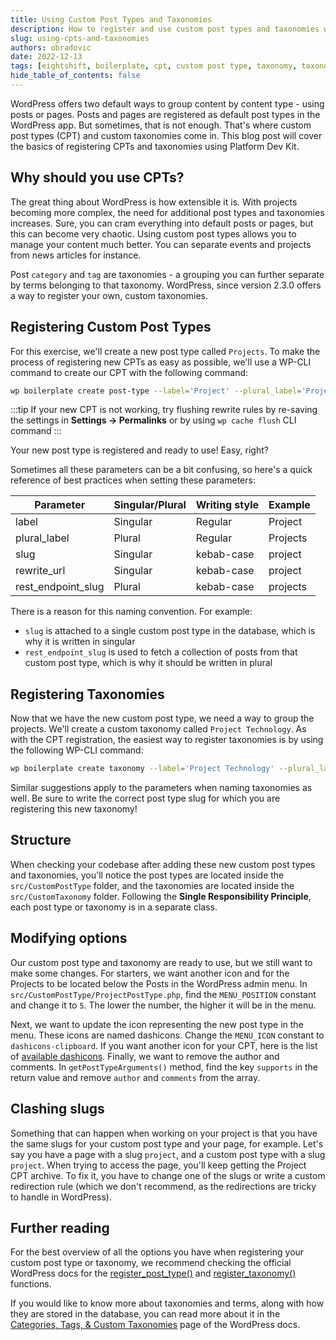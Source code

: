```yaml
---
title: Using Custom Post Types and Taxonomies
description: How to register and use custom post types and taxonomies with Platform Dev Kit
slug: using-cpts-and-taxonomies
authors: obradovic
date: 2022-12-13
tags: [eightshift, boilerplate, cpt, custom post type, taxonomy, taxonomies, terms]
hide_table_of_contents: false
---
```


 WordPress offers two default ways to group content by content type - using posts or pages. Posts and pages are registered as default post types in the WordPress app. But sometimes, that is not enough. That's where custom post types (CPT) and custom taxonomies come in. This blog post will cover the basics of registering CPTs and taxonomies using Platform Dev Kit.

<!--truncate-->
## Why should you use CPTs?
The great thing about WordPress is how extensible it is. With projects becoming more complex, the need for additional post types and taxonomies increases. Sure, you can cram everything into default posts or pages, but this can become very chaotic. Using custom post types allows you to manage your content much better. You can separate events and projects from news articles for instance.

Post `category` and `tag` are taxonomies - a grouping you can further separate by terms belonging to that taxonomy. WordPress, since version 2.3.0 offers a way to register your own, custom taxonomies.

## Registering Custom Post Types
For this exercise, we'll create a new post type called `Projects`. To make the process of registering new CPTs as easy as possible, we'll use a WP-CLI command to create our CPT with the following command:

```bash
wp boilerplate create post-type --label='Project' --plural_label='Projects' --slug='project' --rewrite_url='project' --rest_endpoint_slug='projects'
```

:::tip
If your new CPT is not working, try flushing rewrite rules by re-saving the settings in **Settings -> Permalinks** or by using `wp cache flush` CLI command
:::

Your new post type is registered and ready to use! Easy, right?

Sometimes all these parameters can be a bit confusing, so here's a quick reference of best practices when setting these parameters:

| Parameter          | Singular/Plural | Writing style | Example  |
|--------------------|-----------------|---------------|----------|
| label              | Singular        | Regular       | Project  |
| plural_label       | Plural          | Regular       | Projects |
| slug               | Singular        | kebab-case    | project  |
| rewrite_url        | Singular        | kebab-case    | project  |
| rest_endpoint_slug | Plural          | kebab-case    | projects |

There is a reason for this naming convention. For example:
- `slug` is attached to a single custom post type in the database, which is why it is written in singular
- `rest_endpoint_slug` is used to fetch a collection of posts from that custom post type, which is why it should be written in plural

## Registering Taxonomies
Now that we have the new custom post type, we need a way to group the projects. We'll create a custom taxonomy called `Project Technology`. As with the CPT registration, the easiest way to register taxonomies is by using the following WP-CLI command:

```bash
wp boilerplate create taxonomy --label='Project Technology' --plural_label='Project Technologies' --slug='project-technology' --rest_endpoint_slug='project-technologies' --post_type_slug='project'
```

Similar suggestions apply to the parameters when naming taxonomies as well. Be sure to write the correct post type slug for which you are registering this new taxonomy!

## Structure
When checking your codebase after adding these new custom post types and taxonomies, you'll notice the post types are located inside the `src/CustomPostType` folder, and the taxonomies are located inside the `src/CustomTaxonomy` folder. Following the **Single Responsibility Principle**, each post type or taxonomy is in a separate class.

## Modifying options
Our custom post type and taxonomy are ready to use, but we still want to make some changes. For starters, we want another icon and for the Projects to be located below the Posts in the WordPress admin menu. In `src/CustomPostType/ProjectPostType.php`, find the `MENU_POSITION` constant and change it to `5`. The lower the number, the higher it will be in the menu.

Next, we want to update the icon representing the new post type in the menu. These icons are named dashicons. Change the `MENU_ICON` constant to `dashicons-clipboard`. If you want another icon for your CPT, here is the list of [available dashicons](https://developer.wordpress.org/resource/dashicons/). Finally, we want to remove the author and comments. In `getPostTypeArguments()` method, find the key `supports` in the return value and remove `author` and `comments` from the array.

## Clashing slugs
Something that can happen when working on your project is that you have the same slugs for your custom post type and your page, for example. Let's say you have a page with a slug `project`, and a custom post type with a slug `project`. When trying to access the page, you'll keep getting the Project CPT archive. To fix it, you have to change one of the slugs or write a custom redirection rule (which we don't recommend, as the redirections are tricky to handle in WordPress).

## Further reading
For the best overview of all the options you have when registering your custom post type or taxonomy, we recommend checking the official WordPress docs for the [register_post_type()](https://developer.wordpress.org/reference/functions/register_post_type/) and [register_taxonomy()](https://developer.wordpress.org/reference/functions/register_taxonomy/) functions.

If you would like to know more about taxonomies and terms, along with how they are stored in the database, you can read more about it in the [Categories, Tags, & Custom Taxonomies](https://developer.wordpress.org/themes/basics/categories-tags-custom-taxonomies/) page of the WordPress docs.
